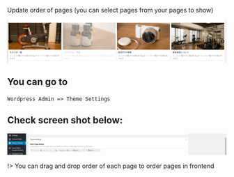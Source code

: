 Update order of pages (you can select pages from your pages to show)


![order-page-1](_media/order-page-1.png)

## You can go to 

```text
Wordpress Admin => Theme Settings
```

## Check screen shot below:

![order-page-2](_media/order-page-2.png)

!> You can drag and drop order of each page to order pages in frontend